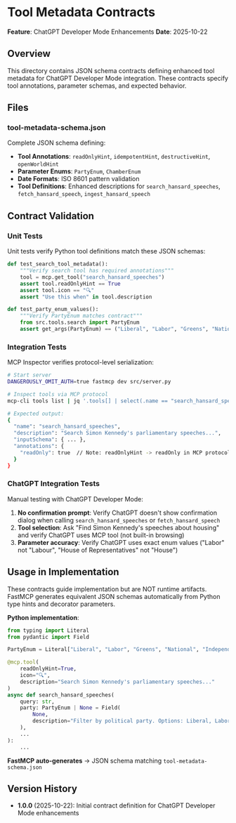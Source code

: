 # Tool Metadata Contracts

**Feature**: ChatGPT Developer Mode Enhancements
**Date**: 2025-10-22

## Overview

This directory contains JSON schema contracts defining enhanced tool metadata for ChatGPT Developer Mode integration. These contracts specify tool annotations, parameter schemas, and expected behavior.

## Files

### tool-metadata-schema.json

Complete JSON schema defining:
- **Tool Annotations**: `readOnlyHint`, `idempotentHint`, `destructiveHint`, `openWorldHint`
- **Parameter Enums**: `PartyEnum`, `ChamberEnum`
- **Date Formats**: ISO 8601 pattern validation
- **Tool Definitions**: Enhanced descriptions for `search_hansard_speeches`, `fetch_hansard_speech`, `ingest_hansard_speech`

## Contract Validation

### Unit Tests

Unit tests verify Python tool definitions match these JSON schemas:

```python
def test_search_tool_metadata():
    """Verify search tool has required annotations"""
    tool = mcp.get_tool("search_hansard_speeches")
    assert tool.readOnlyHint == True
    assert tool.icon == "🔍"
    assert "Use this when" in tool.description

def test_party_enum_values():
    """Verify PartyEnum matches contract"""
    from src.tools.search import PartyEnum
    assert get_args(PartyEnum) == ("Liberal", "Labor", "Greens", "National", "Independent")
```

### Integration Tests

MCP Inspector verifies protocol-level serialization:

```bash
# Start server
DANGEROUSLY_OMIT_AUTH=true fastmcp dev src/server.py

# Inspect tools via MCP protocol
mcp-cli tools list | jq '.tools[] | select(.name == "search_hansard_speeches")'

# Expected output:
{
  "name": "search_hansard_speeches",
  "description": "Search Simon Kennedy's parliamentary speeches...",
  "inputSchema": { ... },
  "annotations": {
    "readOnly": true  // Note: readOnlyHint -> readOnly in MCP protocol
  }
}
```

### ChatGPT Integration Tests

Manual testing with ChatGPT Developer Mode:

1. **No confirmation prompt**: Verify ChatGPT doesn't show confirmation dialog when calling `search_hansard_speeches` or `fetch_hansard_speech`
2. **Tool selection**: Ask "Find Simon Kennedy's speeches about housing" and verify ChatGPT uses MCP tool (not built-in browsing)
3. **Parameter accuracy**: Verify ChatGPT uses exact enum values ("Labor" not "Labour", "House of Representatives" not "House")

## Usage in Implementation

These contracts guide implementation but are NOT runtime artifacts. FastMCP generates equivalent JSON schemas automatically from Python type hints and decorator parameters.

**Python implementation**:
```python
from typing import Literal
from pydantic import Field

PartyEnum = Literal["Liberal", "Labor", "Greens", "National", "Independent"]

@mcp.tool(
    readOnlyHint=True,
    icon="🔍",
    description="Search Simon Kennedy's parliamentary speeches..."
)
async def search_hansard_speeches(
    query: str,
    party: PartyEnum | None = Field(
        None,
        description="Filter by political party. Options: Liberal, Labor, Greens, National, Independent"
    ),
    ...
):
    ...
```

**FastMCP auto-generates** → JSON schema matching `tool-metadata-schema.json`

## Version History

- **1.0.0** (2025-10-22): Initial contract definition for ChatGPT Developer Mode enhancements
